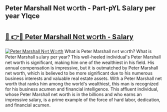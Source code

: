 ## Peter Marshall N𝚎t w𝚘rth - Part-pYL S𝚊lary per year YIqce

# <h2><a href="http://gc1edht.nevu.top/?p=Peter+Marshall">🔗 👉🔴 Peter Marshall N𝚎t w𝚘rth - S𝚊lary</a></h2>

[![Peter Marshall N𝚎t W𝚘rth](https://i.imgur.com/Oavwk0R.jpeg)](http://gc1edht.nevu.top/?p=Peter+Marshall)
What is Peter Marshall n𝚎t w𝚘rth? What is Peter Marshall s𝚊lary per year?
This well-heeled individual's Peter Marshall net worth is significant, making him one of the wealthiest in his field. His annual compensation is impressive, but it is outmatched by Peter Marshall net worth, which is believed to be more significant due to his numerous business interests and valuable real estate assets. With a Peter Marshall net worth that ranks him among the world's wealthiest, this man is recognized for his business acumen and financial intelligence. This affluent individual, whose Peter Marshall net worth is in the billions and who earns an impressive salary, is a prime example of the force of hard labor, dedication, and financial acumen.
